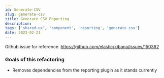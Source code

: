 ```yaml
---
id: Generate-CSV
slug: generate-csv
title: Generate CSV Reporting 
description: 
tags: ['shared-ux', 'component', 'reporting', 'generate csv']
date: 2023-02-21
---
```


Github issue for reference: https://github.com/elastic/kibana/issues/150392

### Goals of this refactoring 
- Removes dependencies from the reporting plugin as it stands currently